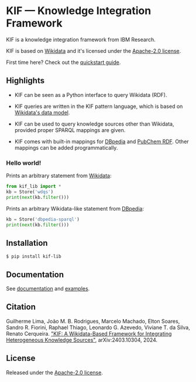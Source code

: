 # KIF — Knowledge Integration Framework #

KIF is a knowledge integration framework from IBM Research.

KIF is based on [Wikidata](https://www.wikidata.org/) and it's licensed
under the [Apache-2.0 license](./LICENSE).

First time here? Check out the [quickstart
guide](https://ibm.github.io/kif/quickstart.html).

## Highlights

* KIF can be seen as a Python interface to query Wikidata (RDF).

* KIF queries are written in the KIF pattern language, which is based on
  [Wikidata's data model](https://www.wikidata.org/wiki/Wikidata:Data_model).

* KIF can be used to query knowledge sources other than Wikidata,
  provided proper SPARQL mappings are given.

* KIF comes with built-in mappings for [DBpedia](https://www.dbpedia.org/)
  and [PubChem RDF](https://pubchem.ncbi.nlm.nih.gov/docs/rdf).  Other
  mappings can be added programmatically.

### Hello world! ###

Prints an arbitrary statement from [Wikidata](https://www.wikidata.org/):

```python
from kif_lib import *
kb = Store('wdqs')
print(next(kb.filter()))
```

Prints an arbitrary Wikidata-like statement from
[DBpedia](https://www.dbpedia.org/):

```python
kb = Store('dbpedia-sparql')
print(next(kb.filter()))
```

## Installation ##

```shell
$ pip install kif-lib
```

## Documentation ##

See [documentation](https://ibm.github.io/kif/) and [examples](./examples).


## Citation ##

Guilherme Lima, João M. B. Rodrigues, Marcelo Machado, Elton Soares, Sandro
R. Fiorini, Raphael Thiago, Leonardo G. Azevedo, Viviane T. da Silva, Renato
Cerqueira. ["KIF: A Wikidata-Based Framework for Integrating Heterogeneous
Knowledge Sources"](https://arxiv.org/abs/2403.10304), arXiv:2403.10304,
2024.


## License ##

Released under the [Apache-2.0 license](./LICENSE).
